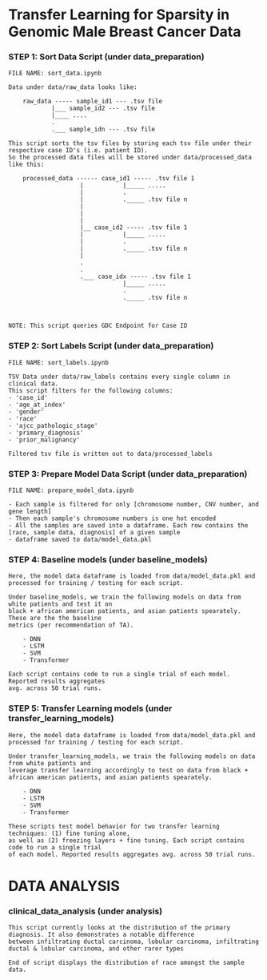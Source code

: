 # Transfer Learning for Sparsity in Genomic Male Breast Cancer Data 

### STEP 1: Sort Data Script (under data_preparation)

    FILE NAME: sort_data.ipynb

    Data under data/raw_data looks like: 
        
        raw_data ----- sample_id1 --- .tsv file 
                |___ sample_id2 --- .tsv file 
                |____ ....
                .
                .___ sample_idn --- .tsv file  

    This script sorts the tsv files by storing each tsv file under their respective case ID's (i.e. patient ID). 
    So the processed data files will be stored under data/processed_data like this: 

        processed_data ------ case_id1 ----- .tsv file 1 
                        |           |_____ ..... 
                        |           . 
                        |           ._____ .tsv file n 
                        |
                        |
                        |
                        |__ case_id2 ----- .tsv file 1 
                        |           |_____ ..... 
                        |           . 
                        |           ._____ .tsv file n 
                        |
                        . 
                        .
                        .___ case_idx ----- .tsv file 1 
                                    |_____ ..... 
                                    . 
                                    ._____ .tsv file n 



    NOTE: This script queries GDC Endpoint for Case ID
                      

### STEP 2: Sort Labels Script (under data_preparation)

    FILE NAME: sort_labels.ipynb

    TSV Data under data/raw_labels contains every single column in clinical data. 
    This script filters for the following columns: 
    - 'case_id'
    - 'age_at_index'
    - 'gender'
    - 'race'
    - 'ajcc_pathologic_stage'
    - 'primary_diagnosis'
    - 'prior_malignancy'

    Filtered tsv file is written out to data/processed_labels

### STEP 3: Prepare Model Data Script (under data_preparation)

    FILE NAME: prepare_model_data.ipynb

    - Each sample is filtered for only [chromosome number, CNV number, and gene length]
    - Then each sample's chromosome numbers is one hot encoded
    - All the samples are saved into a dataframe. Each row contains the [race, sample data, diagnosis] of a given sample
    - dataframe saved to data/model_data.pkl

### STEP 4: Baseline models (under baseline_models)

    Here, the model data dataframe is loaded from data/model_data.pkl and processed for training / testing for each script. 

    Under baseline_models, we train the following models on data from white patients and test it on
    black + african american patients, and asian patients spearately. These are the the baseline 
    metrics (per recommendation of TA). 

        - DNN 
        - LSTM 
        - SVM 
        - Transformer 

    Each script contains code to run a single trial of each model. Reported results aggregates 
    avg. across 50 trial runs. 

### STEP 5: Transfer Learning models (under transfer_learning_models)

    Here, the model data dataframe is loaded from data/model_data.pkl and processed for training / testing for each script. 

    Under transfer_learning_models, we train the following models on data from white patients and 
    leverage transfer learning accordingly to test on data from black + african american patients, and asian patients spearately. 

        - DNN 
        - LSTM 
        - SVM 
        - Transformer 

    These scripts test model behavior for two transfer learning techniques: (1) fine tuning alone, 
    as well as (2) freezing layers + fine tuning. Each script contains code to run a single trial 
    of each model. Reported results aggregates avg. across 50 trial runs. 

# DATA ANALYSIS 

### clinical_data_analysis (under analysis)

    This script currently looks at the distribution of the primary diagnosis. It also demonstrates a notable difference
    between infiltrating ductal carcinoma, lobular carcinoma, infiltrating ductal & lobular carcinoma, and other rarer types

    End of script displays the distribution of race amongst the sample data. 
